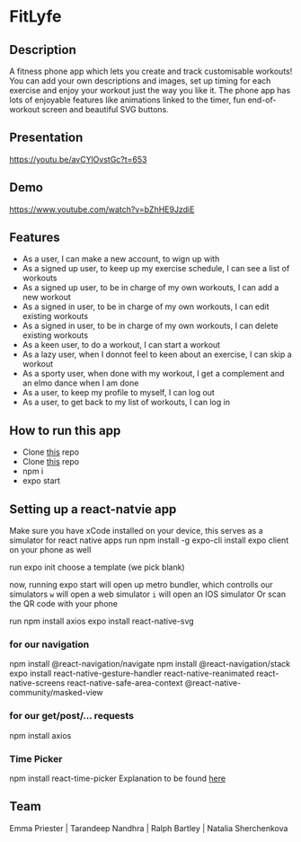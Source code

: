# FitLyfe

## Description
A fitness phone app which lets you create and track customisable workouts!
You can add your own descriptions and images, set up timing for each exercise and enjoy your workout just the way you like it.
The phone app has lots of enjoyable features like animations linked to the timer, fun end-of-workout screen and beautiful SVG buttons.

## Presentation
https://youtu.be/avCYlOvstGc?t=653

## Demo
https://www.youtube.com/watch?v=bZhHE9JzdiE

## Features

- As a user, I can make a new account, to wign up with
- As a signed up user, to keep up my exercise schedule, I can see a list of workouts
- As a signed up user, to be in charge of my own workouts, I can add a new workout
- As a signed in user, to be in charge of my own workouts, I can edit existing workouts
- As a signed in user, to be in charge of my own workouts, I can delete existing workouts
- As a keen user, to do a workout, I can start a workout
- As a lazy user, when I donnot feel to keen about an exercise, I can skip a workout
- As a sporty user, when done with my workout, I get a complement and an elmo dance when I am done
- As a user, to keep my profile to myself, I can log out
- As a user, to get back to my list of workouts, I can log in 

## How to run this app

- Clone [this](https://github.com/TataSher/FitLyfe-React) repo
- Clone [this](https://github.com/TataSher/FitLyfe-Server) repo
- npm i
- expo start

## Setting up a react-natvie app 

Make sure you have xCode installed on your device, this serves as a simulator for react native apps
run npm install -g expo-cli 
install expo client on your phone as well

run expo init <filename>
choose a template (we pick blank)

now, running expo start will open up metro bundler, which controlls our simulators
```w``` will open a web simulator
```i``` will open an IOS simulator
Or scan the QR code with your phone

run npm install axios
expo install react-native-svg

### for our navigation
npm install @react-navigation/navigate
npm install @react-navigation/stack
expo install react-native-gesture-handler react-native-reanimated react-native-screens react-native-safe-area-context @react-native-community/masked-view

### for our get/post/... requests
npm install axios

### Time Picker
npm install react-time-picker
Explanation to be found [here](https://github.com/react-native-picker/picker#mode)

## Team

Emma Priester | Tarandeep Nandhra | Ralph Bartley | Natalia Sherchenkova
